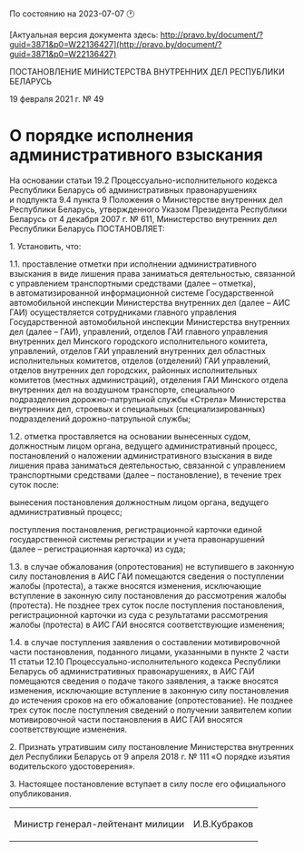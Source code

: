По состоянию на 2023-07-07 &#x1F550;

[Актуальная версия документа здесь: http://pravo.by/document/?guid=3871&p0=W22136427](http://pravo.by/document/?guid=3871&p0=W22136427)

<p>ПОСТАНОВЛЕНИЕ МИНИСТЕРСТВА ВНУТРЕННИХ ДЕЛ РЕСПУБЛИКИ БЕЛАРУСЬ</p>
<p>19 февраля 2021 г. № 49</p>
<h1>О порядке исполнения административного взыскания</h1>
<p>На основании статьи 19.2 Процессуально-исполнительного кодекса Республики Беларусь об административных правонарушениях и подпункта 9.4 пункта 9 Положения о Министерстве внутренних дел Республики Беларусь, утвержденного Указом Президента Республики Беларусь от 4 декабря 2007 г. № 611, Министерство внутренних дел Республики Беларусь ПОСТАНОВЛЯЕТ:</p>
<p>1. Установить, что:</p>
<p>1.1. проставление отметки при исполнении административного взыскания в виде лишения права заниматься деятельностью, связанной с управлением транспортными средствами (далее – отметка), в автоматизированной информационной системе Государственной автомобильной инспекции Министерства внутренних дел (далее – АИС ГАИ) осуществляется сотрудниками главного управления Государственной автомобильной инспекции Министерства внутренних дел (далее – ГАИ), управлений, отделов ГАИ главного управления внутренних дел Минского городского исполнительного комитета, управлений, отделов ГАИ управлений внутренних дел областных исполнительных комитетов, отделов (отделений) ГАИ управлений, отделов внутренних дел городских, районных исполнительных комитетов (местных администраций), отделения ГАИ Минского отдела внутренних дел на воздушном транспорте, специального подразделения дорожно-патрульной службы «Стрела» Министерства внутренних дел, строевых и специальных (специализированных) подразделений дорожно-патрульной службы;</p>
<p>1.2. отметка проставляется на основании вынесенных судом, должностным лицом органа, ведущего административный процесс, постановлений о наложении административного взыскания в виде лишения права заниматься деятельностью, связанной с управлением транспортными средствами (далее – постановление), в течение трех суток после:</p>
<p>вынесения постановления должностным лицом органа, ведущего административный процесс;</p>
<p>поступления постановления, регистрационной карточки единой государственной системы регистрации и учета правонарушений (далее – регистрационная карточка) из суда;</p>
<p>1.3. в случае обжалования (опротестования) не вступившего в законную силу постановления в АИС ГАИ помещаются сведения о поступлении жалобы (протеста), а также вносятся изменения, исключающие вступление в законную силу постановления до рассмотрения жалобы (протеста). Не позднее трех суток после поступления постановления, регистрационной карточки из суда с результатами рассмотрения жалобы (протеста) в АИС ГАИ вносятся соответствующие изменения;</p>
<p>1.4. в случае поступления заявления о составлении мотивировочной части постановления, поданного лицами, указанными в пункте 2 части 11 статьи 12.10 Процессуально-исполнительного кодекса Республики Беларусь об административных правонарушениях, в АИС ГАИ помещаются сведения о подаче такого заявления, а также вносятся изменения, исключающие вступление в законную силу постановления до истечения сроков на его обжалование (опротестование). Не позднее трех суток после поступления сведений о получении заявителем копии мотивировочной части постановления в АИС ГАИ вносятся соответствующие изменения.</p>
<p>2. Признать утратившим силу постановление Министерства внутренних дел Республики Беларусь от 9 апреля 2018 г. № 111 «О порядке изъятия водительского удостоверения».</p>
<p>3. Настоящее постановление вступает в силу после его официального опубликования.</p>
<p></p>
<table><tr>
<td><p>Министр генерал-лейтенант милиции</p></td>
<td><p>И.В.Кубраков</p></td>
</tr></table>
<p></p>
